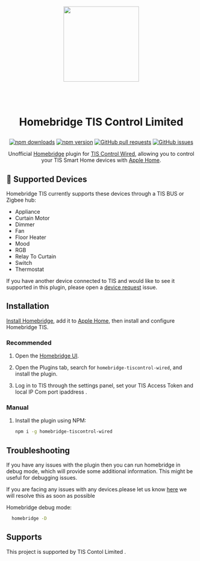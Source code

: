 <span align="center">

<h1>
<p align="center">

<img src="https://github.com/TISControl/homebridge-tiscontrol-wired/blob/master/TIS-Homebridge-integrated-logo.png" width="200">

</p>
  <br />
  <p align="center">
  Homebridge TIS Control Limited
  </p>
</h1>

[![npm downloads](https://badgen.net/npm/dt/homebridge-tiscontrol-wired?color=purple)](https://www.npmjs.com/package/homebridge-tiscontrol-wired)
[![npm version](https://badgen.net/npm/v/homebridge-tiscontrol-wired?color=purple)](https://www.npmjs.com/package/homebridge-tiscontrol-wired)
[![GitHub pull requests](https://img.shields.io/github/issues-pr/tiscontrol/homebridge-tiscontrol-wired.svg)](https://github.com/tiscontrol/homebridge-tiscontrol-wired/pulls)
[![GitHub issues](https://img.shields.io/github/issues/tiscontrol/homebridge-tiscontrol-wired.svg)](https://github.com/tiscontrol/homebridge-tiscontrol-wired/issues)

Unofficial [Homebridge](https://homebridge.io) plugin for [TIS Control Wired](https://www.tiscontrol.com/tptis/en/index.html), allowing you to control your TIS Smart Home devices with [Apple Home](https://www.apple.com/ios/home/).

</span>

## 🔄 Supported Devices

Homebridge TIS currently supports these devices through a TIS BUS or Zigbee hub:

-  Appliance
-  Curtain Motor
-  Dimmer
-  Fan 
-  Floor Heater
-  Mood
-  RGB
-  Relay To Curtain
-  Switch
-  Thermostat


If you have another device connected to TIS and would like to see it supported in this plugin, please open a [device request](https://github.com/tiscontrol/homebridge-tiscontrol-wired/issues/new?assignees=&labels=enhancement,new%20device&template=device-request.md&title=New%20device:) issue.

## Installation

[Install Homebridge](https://github.com/homebridge/homebridge/wiki), add it to [Apple Home](https://github.com/homebridge/homebridge/blob/master/README.md#adding-homebridge-to-ios), then install and configure Homebridge TIS.

### Recommended

1. Open the [Homebridge UI](https://github.com/homebridge/homebridge/wiki/Install-Homebridge-on-macOS#complete-login-to-the-homebridge-ui).

2. Open the Plugins tab, search for `homebridge-tiscontrol-wired`, and install the plugin.

3. Log in to TIS through the settings panel, set your TIS Access Token and local IP Com port ipaddress  .

### Manual

1. Install the plugin using NPM:

   ```sh
   npm i -g homebridge-tiscontrol-wired

   ```

## Troubleshooting

If you have any issues with the plugin then you can run homebridge in debug mode, which will provide some additional information. This might be useful for debugging issues.

 If you are facing any issues with any devices.please let us know [here](https://github.com/tiscontrol/homebridge-tiscontrol-wired/issues/new) we will resolve this as soon as possible 

Homebridge debug mode:

 ```sh
   homebridge -D

   ```

## Supports

This project is supported by TIS Contol Limited .
